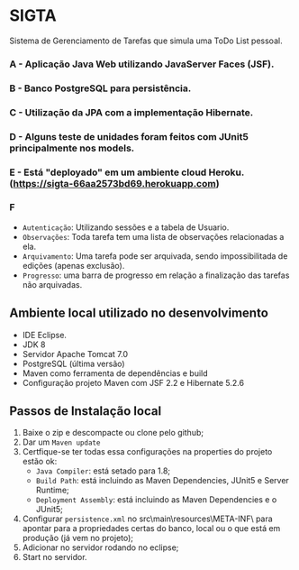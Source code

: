 # SIGTA
Sistema de Gerenciamento de Tarefas que simula uma ToDo List pessoal.

### A - Aplicação Java Web utilizando JavaServer Faces (JSF).

### B - Banco PostgreSQL para persistência.

### C - Utilização da JPA com a implementação Hibernate.

### D - Alguns teste de unidades foram feitos com JUnit5 principalmente nos models.

### E - Está "deployado" em um ambiente cloud Heroku. (https://sigta-66aa2573bd69.herokuapp.com)

### F
- `Autenticação`: Utilizando sessões e a tabela de Usuario.
- `Observações`: Toda tarefa tem uma lista de observações relacionadas a ela.
- `Arquivamento`: Uma tarefa pode ser arquivada, sendo impossibilitada de edições (apenas exclusão).
- `Progresso`: uma barra de progresso em relação a finalização das tarefas não arquivadas.


## Ambiente local utilizado no desenvolvimento
- IDE Eclipse.
- JDK 8
- Servidor Apache Tomcat 7.0
- PostgreSQL (última versão)
- Maven como ferramenta de dependências e build
- Configuração projeto Maven com JSF 2.2 e Hibernate 5.2.6

## Passos de Instalação local
1. Baixe o zip e descompacte ou clone pelo github;
2. Dar um `Maven update`
2. Certfique-se ter todas essa configurações na properties do projeto estão ok:
	- `Java Compiler`: está setado para 1.8;
	- `Build Path`: está incluindo as Maven Dependencies, JUnit5 e Server Runtime;
	- `Deployment Assembly`: está incluindo as Maven Dependencies e o JUnit5;
3. Configurar `persistence.xml`  no src\main\resources\META-INF\ para apontar para a propriedades certas do banco, local ou o que está em produção (já vem no projeto);
4. Adicionar no servidor rodando no eclipse;
4. Start no servidor.
